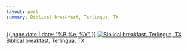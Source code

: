 ```yaml
---
layout: post
summary: Biblical breakfast, Terlingua, TX
---
```


<p>
  <time><a href="/594">{{ page.date | date: "%B %e, %Y" }}</a></time>
  <a href="/594"><img src="{{ site.assets_url }}/594-480.jpg" srcset="{{ site.assets_url }}/594-240.jpg 240w, {{ site.assets_url }}/594-480.jpg 480w, {{ site.assets_url }}/594-720.jpg 720w, {{ site.assets_url }}/594-960.jpg 960w" sizes="(min-width: 700px) 50vw, calc(100vw - 2rem)" alt="Biblical breakfast, Terlingua, TX" /></a>
  <span>Biblical breakfast, Terlingua, TX</span>
</p>
